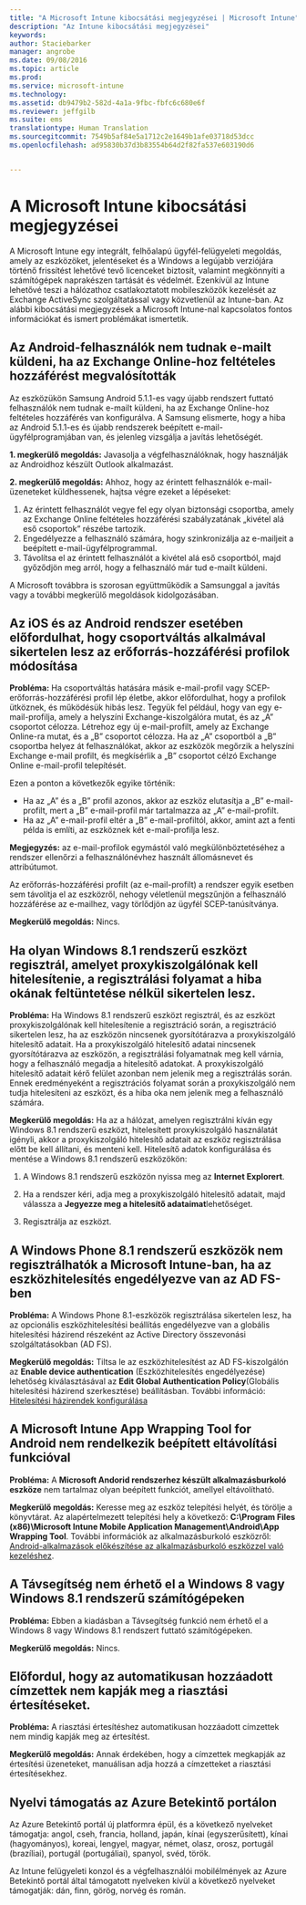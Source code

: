 ```yaml
---
title: "A Microsoft Intune kibocsátási megjegyzései | Microsoft Intune"
description: "Az Intune kibocsátási megjegyzései"
keywords: 
author: Staciebarker
manager: angrobe
ms.date: 09/08/2016
ms.topic: article
ms.prod: 
ms.service: microsoft-intune
ms.technology: 
ms.assetid: db9479b2-582d-4a1a-9fbc-fbfc6c680e6f
ms.reviewer: jeffgilb
ms.suite: ems
translationtype: Human Translation
ms.sourcegitcommit: 7549b5af84e5a1712c2e1649b1afe03718d53dcc
ms.openlocfilehash: ad95830b37d3b83554b64d2f82fa537e603190d6


---
```


# A Microsoft Intune kibocsátási megjegyzései
A Microsoft Intune egy integrált, felhőalapú ügyfél-felügyeleti megoldás, amely az eszközöket, jelentéseket és a Windows a legújabb verziójára történő frissítést lehetővé tevő licenceket biztosít, valamint megkönnyíti a számítógépek naprakészen tartását és védelmét. Ezenkívül az Intune lehetővé teszi a hálózathoz csatlakoztatott mobileszközök kezelését az Exchange ActiveSync szolgáltatással vagy közvetlenül az Intune-ban. Az alábbi kibocsátási megjegyzések a Microsoft Intune-nal kapcsolatos fontos információkat és ismert problémákat ismertetik.


## Az Android-felhasználók nem tudnak e-mailt küldeni, ha az Exchange Online-hoz feltételes hozzáférést megvalósították

Az eszközükön Samsung Android 5.1.1-es vagy újabb rendszert futtató felhasználók nem tudnak e-mailt küldeni, ha az Exchange Online-hoz feltételes hozzáférés van konfigurálva. A Samsung elismerte, hogy a hiba az Android 5.1.1-es és újabb rendszerek beépített e-mail-ügyfélprogramjában van, és jelenleg vizsgálja a javítás lehetőségét.

**1. megkerülő megoldás:** Javasolja a végfelhasználóknak, hogy használják az Androidhoz készült Outlook alkalmazást.

**2. megkerülő megoldás:** Ahhoz, hogy az érintett felhasználók e-mail-üzeneteket küldhessenek, hajtsa végre ezeket a lépéseket:

1. Az érintett felhasználót vegye fel egy olyan biztonsági csoportba, amely az Exchange Online feltételes hozzáférési szabályzatának „kivétel alá eső csoportok” részébe tartozik.
2. Engedélyezze a felhasználó számára, hogy szinkronizálja az e-mailjeit a beépített e-mail-ügyfélprogrammal.
3. Távolítsa el az érintett felhasználót a kivétel alá eső csoportból, majd győződjön meg arról, hogy a felhasználó már tud e-mailt küldeni.

A Microsoft továbbra is szorosan együttműködik a Samsunggal a javítás vagy a további megkerülő megoldások kidolgozásában.



## Az iOS és az Android rendszer esetében előfordulhat, hogy csoportváltás alkalmával sikertelen lesz az erőforrás-hozzáférési profilok módosítása
**Probléma:** Ha csoportváltás hatására másik e-mail-profil vagy SCEP-erőforrás-hozzáférési profil lép életbe, akkor előfordulhat, hogy a profilok ütköznek, és működésük hibás lesz. Tegyük fel például, hogy van egy e-mail-profilja, amely a helyszíni Exchange-kiszolgálóra mutat, és az „A” csoportot célozza. Létrehoz egy új e-mail-profilt, amely az Exchange Online-ra mutat, és a „B” csoportot célozza. Ha az „A” csoportból a „B” csoportba helyez át felhasználókat, akkor az eszközök megőrzik a helyszíni Exchange e-mail profilt, és megkísérlik a „B” csoportot célzó Exchange Online e-mail-profil telepítését.

Ezen a ponton a következők egyike történik: 
* Ha az „A” és a „B” profil azonos, akkor az eszköz elutasítja a „B” e-mail-profilt, mert a „B” e-mail-profil már tartalmazza az „A” e-mail-profilt.
* Ha az „A” e-mail-profil eltér a „B” e-mail-profiltól, akkor, amint azt a fenti példa is említi, az eszköznek két e-mail-profilja lesz.

**Megjegyzés:** az e-mail-profilok egymástól való megkülönböztetéséhez a rendszer ellenőrzi a felhasználónévhez használt állomásnevet és attribútumot.

Az erőforrás-hozzáférési profilt (az e-mail-profilt) a rendszer egyik esetben sem távolítja el az eszközről, nehogy véletlenül megszűnjön a felhasználó hozzáférése az e-mailhez, vagy törlődjön az ügyfél SCEP-tanúsítványa.

**Megkerülő megoldás:** Nincs.

## Ha olyan Windows 8.1 rendszerű eszközt regisztrál, amelyet proxykiszolgálónak kell hitelesítenie, a regisztrálási folyamat a hiba okának feltüntetése nélkül sikertelen lesz.
**Probléma:** Ha Windows 8.1 rendszerű eszközt regisztrál, és az eszközt proxykiszolgálónak kell hitelesítenie a regisztráció során, a regisztráció sikertelen lesz, ha az eszközön nincsenek gyorsítótárazva a proxykiszolgáló hitelesítő adatait. Ha a proxykiszolgáló hitelesítő adatai nincsenek gyorsítótárazva az eszközön, a regisztrálási folyamatnak meg kell várnia, hogy a felhasználó megadja a hitelesítő adatokat. A proxykiszolgáló hitelesítő adatait kérő felület azonban nem jelenik meg a regisztrálás során. Ennek eredményeként a regisztrációs folyamat során a proxykiszolgáló nem tudja hitelesíteni az eszközt, és a hiba oka nem jelenik meg a felhasználó számára.

**Megkerülő megoldás:** Ha az a hálózat, amelyen regisztrálni kíván egy Windows 8.1 rendszerű eszközt, hitelesített proxykiszolgáló használatát igényli, akkor a proxykiszolgáló hitelesítő adatait az eszköz regisztrálása előtt be kell állítani, és menteni kell. Hitelesítő adatok konfigurálása és mentése a Windows 8.1 rendszerű eszközökön:

1.  A Windows 8.1 rendszerű eszközön nyissa meg az **Internet Explorert**.

2.  Ha a rendszer kéri, adja meg a proxykiszolgáló hitelesítő adatait, majd válassza a **Jegyezze meg a hitelesítő adataimat**lehetőséget.

3.  Regisztrálja az eszközt.

## A Windows Phone 8.1 rendszerű eszközök nem regisztrálhatók a Microsoft Intune-ban, ha az eszközhitelesítés engedélyezve van az AD FS-ben
**Probléma:** A Windows Phone 8.1-eszközök regisztrálása sikertelen lesz, ha az opcionális eszközhitelesítési beállítás engedélyezve van a globális hitelesítési házirend részeként az Active Directory összevonási szolgáltatásokban (AD FS).

**Megkerülő megoldás:** Tiltsa le az eszközhitelesítést az AD FS-kiszolgálón az **Enable device authentication** (Eszközhitelesítés engedélyezése) lehetőség kiválasztásával az **Edit Global Authentication Policy**(Globális hitelesítési házirend szerkesztése) beállításban. További információ: [Hitelesítési házirendek konfigurálása](http://technet.microsoft.com/library/dn486781.aspx)


## A Microsoft Intune App Wrapping Tool for Android nem rendelkezik beépített eltávolítási funkcióval
**Probléma:** A **Microsoft Andorid rendszerhez készült alkalmazásburkoló eszköze** nem tartalmaz olyan beépített funkciót, amellyel eltávolítható.

**Megkerülő megoldás:** Keresse meg az eszköz telepítési helyét, és törölje a könyvtárat. Az alapértelmezett telepítési hely a következő: **C:\Program Files (x86)\Microsoft Intune Mobile Application Management\Android\App Wrapping Tool**. További információk az alkalmazásburkoló eszközről: [Android-alkalmazások előkészítése az alkalmazásburkoló eszközzel való kezeléshez](/intune/deploy-use/prepare-android-apps-for-mobile-application-management-with-the-microsoft-intune-app-wrapping-tool).

## A Távsegítség nem érhető el a Windows 8 vagy Windows 8.1 rendszerű számítógépeken
**Probléma:** Ebben a kiadásban a Távsegítség funkció nem érhető el a Windows 8 vagy Windows 8.1 rendszert futtató számítógépeken.

**Megkerülő megoldás:** Nincs.

## Előfordul, hogy az automatikusan hozzáadott címzettek nem kapják meg a riasztási értesítéseket.
**Probléma:** A riasztási értesítéshez automatikusan hozzáadott címzettek nem mindig kapják meg az értesítést.

**Megkerülő megoldás:** Annak érdekében, hogy a címzettek megkapják az értesítési üzeneteket, manuálisan adja hozzá a címzetteket a riasztási értesítésekhez.

## Nyelvi támogatás az Azure Betekintő portálon
Az Azure Betekintő portál új platformra épül, és a következő nyelveket támogatja: angol, cseh, francia, holland, japán, kínai (egyszerűsített), kínai (hagyományos), koreai, lengyel, magyar, német, olasz, orosz, portugál (brazíliai), portugál (portugáliai), spanyol, svéd, török.

Az Intune felügyeleti konzol és a végfelhasználói mobilélmények az Azure Betekintő portál által támogatott nyelveken kívül a következő nyelveket támogatják: dán, finn, görög, norvég és román.



<!--HONumber=Sep16_HO2-->


